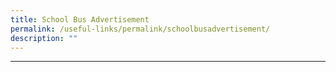 ```yaml
---
title: School Bus Advertisement
permalink: /useful-links/permalink/schoolbusadvertisement/
description: ""
---
```

** **